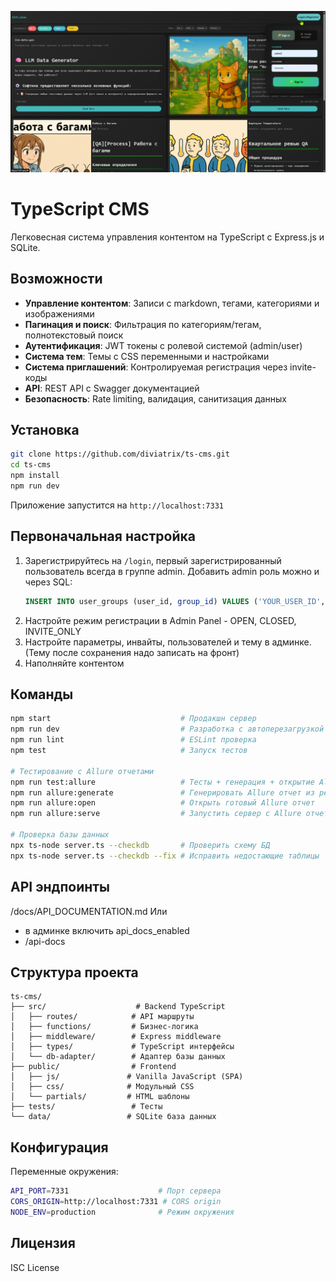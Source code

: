 ![TypeScript Lightweight CMS](public/img/promo/index.png)

# TypeScript CMS

Легковесная система управления контентом на TypeScript с Express.js и SQLite.

## Возможности

- **Управление контентом**: Записи с markdown, тегами, категориями и изображениями
- **Пагинация и поиск**: Фильтрация по категориям/тегам, полнотекстовый поиск
- **Аутентификация**: JWT токены с ролевой системой (admin/user)
- **Система тем**: Темы с CSS переменными и настройками
- **Система приглашений**: Контролируемая регистрация через invite-коды
- **API**: REST API с Swagger документацией
- **Безопасность**: Rate limiting, валидация, санитизация данных

## Установка

```bash
git clone https://github.com/diviatrix/ts-cms.git
cd ts-cms
npm install
npm run dev
```

Приложение запустится на `http://localhost:7331`

## Первоначальная настройка

1. Зарегистрируйтесь на `/login`, первый зарегистрированный пользователь всегда в группе admin.
Добавить admin роль можно и через SQL:
   ```sql
   INSERT INTO user_groups (user_id, group_id) VALUES ('YOUR_USER_ID', 'admin');
   ```
2. Настройте режим регистрации в Admin Panel - OPEN, CLOSED, INVITE_ONLY
3. Настройте параметры, инвайты, пользователей и тему в админке. (Тему после сохранения надо записать на фронт)
4. Наполняйте контентом

## Команды

```bash
npm start                             # Продакшн сервер
npm run dev                           # Разработка с автоперезагрузкой
npm run lint                          # ESLint проверка
npm test                              # Запуск тестов

# Тестирование с Allure отчетами
npm run test:allure                   # Тесты + генерация + открытие Allure отчета
npm run allure:generate               # Генерировать Allure отчет из результатов
npm run allure:open                   # Открыть готовый Allure отчет
npm run allure:serve                  # Запустить сервер с Allure отчетом

# Проверка базы данных
npx ts-node server.ts --checkdb       # Проверить схему БД
npx ts-node server.ts --checkdb --fix # Исправить недостающие таблицы
```

## API эндпоинты
/docs/API_DOCUMENTATION.md
Или 
- в админке включить api_docs_enabled
- /api-docs

## Структура проекта

```
ts-cms/
├── src/                    # Backend TypeScript
│   ├── routes/            # API маршруты  
│   ├── functions/         # Бизнес-логика
│   ├── middleware/        # Express middleware
│   ├── types/             # TypeScript интерфейсы
│   └── db-adapter/        # Адаптер базы данных
├── public/                # Frontend
│   ├── js/               # Vanilla JavaScript (SPA)
│   ├── css/              # Модульный CSS
│   └── partials/         # HTML шаблоны
├── tests/                 # Тесты
└── data/                 # SQLite база данных
```

## Конфигурация

Переменные окружения:
```bash
API_PORT=7331                    # Порт сервера
CORS_ORIGIN=http://localhost:7331 # CORS origin
NODE_ENV=production              # Режим окружения
```

## Лицензия

ISC License
